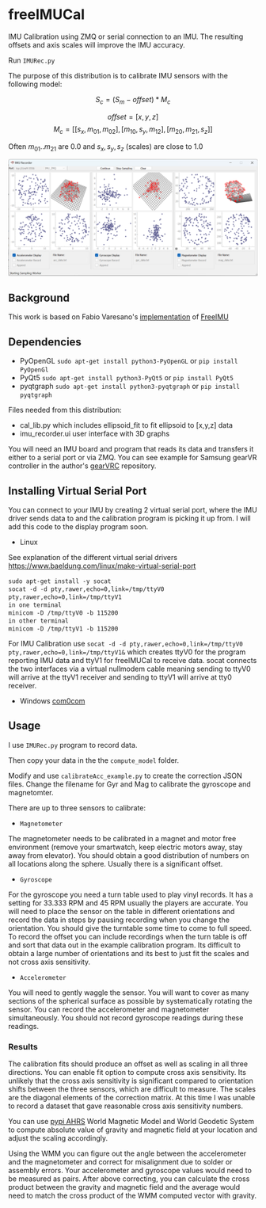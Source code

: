 # freeIMUCal
IMU Calibration using ZMQ or serial connection to an IMU. The resulting offsets and axis scales will improve the IMU accuracy.

Run ```IMURec.py```

The purpose of this distribution is to calibrate IMU sensors with the following model:

$$ S_c = (S_m - offset) * M_c $$

$$offset = [x,y,z]$$
$$M_c = [[s_x,m_{01}, m_{02}],[m_{10}, s_y, m_{12}],[m_{20},m_{21},s_z]] $$

Often $m_{01}..m_{21}$ are $0.0$ and $s_x,s_y,s_z$ (scales) are close to $1.0$


![image info](./pictures/IMURecorder.png)

## Background
This work is based on Fabio Varesano's [implementation](https://www.researchgate.net/publication/258817923_FreeIMU_An_Open_Hardware_Framework_for_Orientation_and_Motion_Sensing) of [FreeIMU](https://github.com/Fabio-Varesano-Association/freeimu)

## Dependencies
- PyOpenGL `sudo apt-get install python3-PyOpenGL` or `pip install PyOpenGl`
- PyQt5 `sudo apt-get install python3-PyQt5`  or `pip install PyQt5`
- pyqtgraph `sudo apt-get install python3-pyqtgraph`  or `pip install pyqtgraph`

Files needed from this distribution:
- cal_lib.py which includes ellipsoid_fit to fit ellipsoid to [x,y,z] data
- imu_recorder.ui user interface with 3D graphs

You will need an IMU board and program that reads its data and transfers it either to a serial port or via ZMQ. You can see example for Samsung gearVR controller in the author's [gearVRC](https://github.com/uutzinger/gearVRC) repository.

## Installing Virtual Serial Port
You can connect to your IMU by creating 2 virtual serial port, where the IMU driver sends data to and the calibration program is picking it up from. I will add this code to the display program soon. 

- Linux

See explanation of the different virtual serial drivers https://www.baeldung.com/linux/make-virtual-serial-port

```
sudo apt-get install -y socat
socat -d -d pty,rawer,echo=0,link=/tmp/ttyV0 pty,rawer,echo=0,link=/tmp/ttyV1
in one terminal
minicom -D /tmp/ttyV0 -b 115200
in other terminal
minicom -D /tmp/ttyV1 -b 115200
```

For IMU Calibration use `socat -d -d pty,rawer,echo=0,link=/tmp/ttyV0 pty,rawer,echo=0,link=/tmp/ttyV1&` which creates ttyV0 for the program reporting IMU data and ttyV1 for freeIMUCal to receive data. socat connects the two interfaces via a virtual nullmodem cable meaning sending to ttyV0 will arrive at the ttyV1 receiver and sending to ttyV1 will arrive at tty0 receiver.

- Windows
[com0com](https://sourceforge.net/projects/com0com/)

## Usage
I use ```IMURec.py``` program to record data.

Then copy your data in the the ```compute_model``` folder.

Modify and use ```calibrateAcc_example.py``` to create the correction JSON files. Change the filename for Gyr and Mag to calibrate the gyroscope and magnetomter.

There are up to three sensors to calibrate:
- `Magnetometer`

The magnetometer needs to be calibrated in a magnet and motor free environment (remove your smartwatch, keep electric motors away, stay away from elevator). You should obtain a good distribution of numbers on all locations along the sphere. Usually there is a significant offset.

- `Gyroscope`

For the gyroscope you need a turn table used to play vinyl records. It has a setting for 33.333 RPM and 45 RPM usually the players are accurate. You will need to place the sensor on the table in different orientations and record the data in steps by pausing recording when you change the orientation. You should give the turntable some time to come to full speed. To record the offset you can include recordings when the turn table is off and sort that data out in the example calibration program. Its difficult to obtain a large number of orientations and its best to just fit the scales and not cross axis sensitivity.

- `Accelerometer`

You will need to gently waggle the sensor. You will want to cover as many sections of the spherical surface as possible by systematically rotating the sensor. You can record the accelerometer and magnetometer simultaneously. You should not record gyroscope readings during these readings.

### Results
The calibration fits should produce an offset as well as scaling in all three directions. You can enable fit option to compute cross axis sensitivity. Its unlikely that the cross axis sensitivity is significant compared to orientation shifts between the three sensors, which are difficult to measure. The scales are the diagonal elements of the correction matrix.
At this time I was unable to record a dataset that gave reasonable cross axis sensitivity numbers.

You can use [pypi AHRS](https://pypi.org/project/AHRS/) World Magnetic Model and World Geodetic System to compute absolute value of gravity and magnetic field at your location and adjust the scaling accordingly.

Using the WMM you can figure out the angle between the accelerometer and the magnetometer and correct for misalignment due to solder or assembly errors. Your accelerometer and gyroscope values would need to be measured as pairs. After above correcting, you can calculate the cross product between the gravity and magnetic field and the average would need to match the cross product of the WMM computed vector with gravity. 